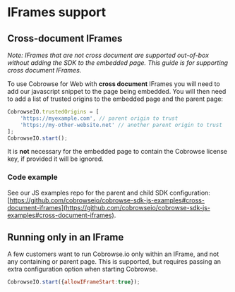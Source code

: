 # IFrames support

## Cross-document IFrames

_Note: IFrames that are not cross document are supported out-of-box without adding the SDK to the embedded page. This guide is for supporting cross document IFrames._

To use Cobrowse for Web with **cross document** IFrames you will need to add our javascript snippet to the page being embedded. You will then need to add a list of trusted origins to the embedded page and the parent page:

```javascript
CobrowseIO.trustedOrigins = [
    'https://myexample.com', // parent origin to trust
    'https://my-other-website.net' // another parent origin to trust
];
CobrowseIO.start();
```

It is **not** necessary for the embedded page to contain the Cobrowse license key, if provided it will be ignored.

### Code example

See our JS examples repo for the parent and child SDK configuration: [https://github.com/cobrowseio/cobrowse-sdk-js-examples#cross-document-iframes](https://github.com/cobrowseio/cobrowse-sdk-js-examples#cross-document-iframes).

## Running only in an IFrame

A few customers want to run Cobrowse.io only within an IFrame, and not any containing or parent page. This is supported, but requires passing an extra configuration option when starting Cobrowse.&#x20;

```javascript
CobrowseIO.start({allowIFrameStart:true});
```

